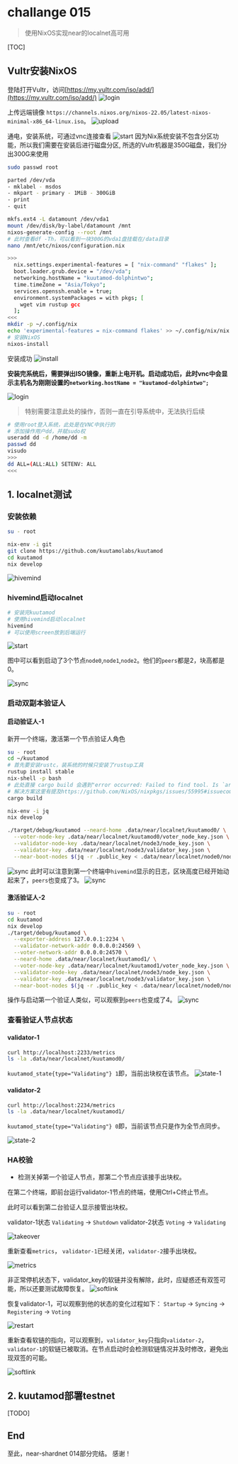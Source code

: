 # challange 015

> 使用NixOS实现near的localnet高可用

[TOC]

## Vultr安装NixOS

登陆打开Vultr，访问[https://my.vultr.com/iso/add/](https://my.vultr.com/iso/add/)
![login](img/015-01.jpg)

上传远端镜像 `https://channels.nixos.org/nixos-22.05/latest-nixos-minimal-x86_64-linux.iso`。
![upload](img/015-02.jpg)

通电，安装系统，可通过vnc连接查看
![start](img/015-03.jpg)
因为Nix系统安装不包含分区功能，所以我们需要在安装后进行磁盘分区,
所选的Vultr机器是350G磁盘，我们分出300G来使用

```bash
sudo passwd root

parted /dev/vda 
- mklabel - msdos
- mkpart - primary - 1MiB - 300GiB
- print
- quit

mkfs.ext4 -L datamount /dev/vda1
mount /dev/disk/by-label/datamount /mnt
nixos-generate-config --root /mnt
# 此时查看df -Th，可以看到一块300G的vda1盘挂载在/data目录
nano /mnt/etc/nixos/configuration.nix

>>>
  nix.settings.experimental-features = [ "nix-command" "flakes" ];
  boot.loader.grub.device = "/dev/vda";
  networking.hostName = "kuutamod-dolphintwo";
  time.timeZone = "Asia/Tokyo";
  services.openssh.enable = true;
  environment.systemPackages = with pkgs; [
    wget vim rustup gcc
  ];
<<<
mkdir -p ~/.config/nix
echo 'experimental-features = nix-command flakes' >> ~/.config/nix/nix.conf
# 安装NixOS
nixos-install 
```

安装成功
![install](img/015-04.jpg)

**安装完系统后，需要弹出ISO镜像，重新上电开机。启动成功后，此时vnc中会显示主机名为刚刚设置的`networking.hostName = "kuutamod-dolphintwo";`**

![login](img/015-05.jpg)

> 特别需要注意此处的操作，否则一直在引导系统中，无法执行后续

```bash
# 使用root登入系统，此处是在VNC中执行的
# 添加操作用户dd，并赋sudo权
useradd dd -d /home/dd -m
passwd dd
visudo
>>>
dd ALL=(ALL:ALL) SETENV: ALL 
<<<

```

## 1. localnet测试

### 安装依赖

```bash
su - root

nix-env -i git
git clone https://github.com/kuutamolabs/kuutamod
cd kuutamod
nix develop
```

![hivemind](img/015-06.jpg)

### hivemind启动localnet

```bash
# 安装完kuutamod
# 使用hivemind启动localnet
hivemind
# 可以使用screen放到后端运行
```

![start](img/015-07.jpg)

图中可以看到启动了3个节点`node0`,`node1`,`node2`。他们的`peers`都是2，块高都是0。

![sync](img/015-08.jpg)

### 启动双副本验证人

#### 启动验证人-1

新开一个终端，激活第一个节点验证人角色

```bash
su - root
cd ~/kuutamod
# 首先要安装rustc，装系统的时候只安装了rustup工具
rustup install stable
nix-shell -p bash
# 此处直接 cargo build 会遇到"error occurred: Failed to find tool. Is `ar` installed?"错误
# 解决方案这里有提及https://github.com/NixOS/nixpkgs/issues/55995#issuecomment-504754044
cargo build

nix-env -i jq
nix develop

./target/debug/kuutamod --neard-home .data/near/localnet/kuutamod0/ \
  --voter-node-key .data/near/localnet/kuutamod0/voter_node_key.json \
  --validator-node-key .data/near/localnet/node3/node_key.json \
  --validator-key .data/near/localnet/node3/validator_key.json \
  --near-boot-nodes $(jq -r .public_key < .data/near/localnet/node0/node_key.json)@127.0.0.1:33301
```

![sync](img/015-09.jpg)
此时可以注意到第一个终端中`hivemind`显示的日志，区块高度已经开始动起来了，`peers`也变成了3。
![sync](img/015-10.jpg)

#### 激活验证人-2

```bash
su - root
cd kuutamod
nix develop
./target/debug/kuutamod \
  --exporter-address 127.0.0.1:2234 \
  --validator-network-addr 0.0.0.0:24569 \
  --voter-network-addr 0.0.0.0:24570 \
  --neard-home .data/near/localnet/kuutamod1/ \
  --voter-node-key .data/near/localnet/kuutamod1/voter_node_key.json \
  --validator-node-key .data/near/localnet/node3/node_key.json \
  --validator-key .data/near/localnet/node3/validator_key.json \
  --near-boot-nodes $(jq -r .public_key < .data/near/localnet/node0/node_key.json)@127.0.0.1:33301
```

操作与启动第一个验证人类似，可以观察到`peers`也变成了4。
![sync](img/015-11.jpg)

### 查看验证人节点状态

#### validator-1

```bash
curl http://localhost:2233/metrics
ls -la .data/near/localnet/kuutamod0/
```

`kuutamod_state{type="Validating"} 1`即，当前出块权在该节点。
![state-1](img/015-12.jpg)

#### validator-2

```bash
curl http://localhost:2234/metrics
ls -la .data/near/localnet/kuutamod1/
```

`kuutamod_state{type="Validating"} 0`即，当前该节点只是作为全节点同步。

![state-2](img/015-13.jpg)

### HA校验

- 检测关掉第一个验证人节点，那第二个节点应该接手出块权。

在第二个终端，即前台运行validator-1节点的终端，使用Ctrl+C终止节点。

此时可以看到第二台验证人显示接管出块权。

validator-1状态 `Validating` -> `Shutdown`
validator-2状态 `Voting` -> `Validating`

![takeover](img/015-14.jpg)

重新查看`metrics`， `validator-1`已经关闭，`validator-2`接手出块权。

![metrics](img/015-15.jpg)

非正常停机状态下，validator_key的软链并没有解除，此时，应疑惑还有双签可能，所以还要测试故障恢复。
![softlink](img/015-16.jpg)

恢复validator-1，可以观察到他的状态的变化过程如下：
`Startup` -> `Syncing` -> `Registering`  -> `Voting`

![restart](img/015-17.jpg)

重新查看软链的指向，可以观察到，`validator_key`只指向`validator-2`，`validator-1`的软链已被取消。在节点启动时会检测软链情况并及时修改，避免出现双签的可能。

![softlink](img/015-18.jpg)

## 2. kuutamod部署testnet

[TODO]

## End

至此，near-shardnet 014部分完结。
感谢！
